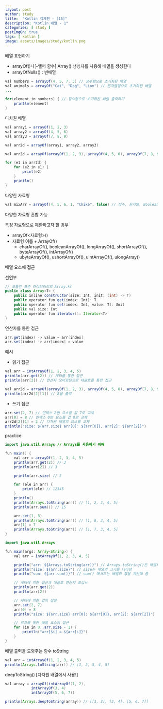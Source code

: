 ```yaml
---
layout: post
author: study
title:  "Kotlin 객체편 - [15]"
description: "Kotlin 배열 - 1"
categories: [ study ]
postImgOn: true
tags: [ kotlin ]
image: assets/images/study/kotlin.png
---
```



배열 표현하기
- arrayOf()나[-헬퍼 함수] Array() 생성자를 사용해 배열을 생성한다
- arrayOfNulls() : 빈배열

```java
val numbers = arrayOf(4, 5, 7, 3) // 정수형으로 초기화된 배열
val animals = arrayOf("Cat", "Dog", "Lion") // 문자열형으로 초기화된 배열
...

for(element in numbers) { // 정수형으로 초기화된 배열 출력하기
    println(element)
}
```

다차원 배열
```java
val array1 = arrayOf(1, 2, 3)
val array2 = arrayOf(4, 5, 6)
val array3 = arrayOf(7, 8, 9)

val arr2d = arrayOf(array1, array2, array3)
```

```java
val arr2d = arrayOf(arrayOf(1, 2, 3), arrayOf(4, 5, 6), arrayOf(7, 8, 9))
```

```java
for (e1 in arr2d) {
    for (e2 in e1) {
        print(e2)
    }
    println()
}
```

다양한 자료형
```java
val mixArr = arrayOf(4, 5, 6, 1, "Chike", false) // 정수, 문자열, Boolean 혼합
```
다양한 자료형 혼합 가능

특정 자료형으로 제한하고자 할 경우 
- arrayOf<자료형>() 
- 자료형 이름 + ArrayOf()
    - charArrayOf(), booleanArrayOf(), longArrayOf(), shortArrayOf(), byteArrayOf(), intArrayOf()
    - ubyteArrayOf(), ushortArrayOf(), uintArrayOf(), ulongArray()


배열 요소에 접근

선언부
```java
// 코틀린 표준 라이브러리의 Array.kt
public class Array<T> {
    public inline constructor(size: Int, init: (int) -> T)
    public operator fun get(index: Int): T
    public operator fun set(index: Int, value: T): Unit
    public val size: Int
    public operator fun iterator(): Iterator<T>
}
```

연산자를 통한 접근
```java
arr.get(index) -> value = arr[index]
arr.set(index) -> arr[index] = value
```

예시
- 읽기 접근
```java
val arr = intArrayOf(1, 2, 3, 4, 5)
println(arr.get(2)) // 게터를 통한 접근
println(arr[2]) // 연산자 오버로딩으로 대괄호를 통한 접근

```
```java
val arr2d = arrayOf(arrayOf(1, 2, 3), arrayOf(4, 5, 6), arrayOf(7, 8, 9))
println(arr2d[2][1]) // 8을 출력
```
- 쓰기 접근
```java
arr.set(2, 7) // 인덱스 2번 요소를 값 7로 교체
arr[0] = 8 // 인덱스 0번 요소를 값 8로 교체
arr2d[2][1] = 2 // 다차원 배열의 요소를 교체
println("size: ${arr.size} arr[0]: ${arr[0]}, arr[2]: ${arr[2]}")
```

practice
```java
import java.util.Arrays // Arrays를 사용하기 위해

fun main() {
    val arr = arrayOf(1, 2, 3, 4, 5)
    println(arr.get(2)) // 3
    println(arr[2]) // 3

    println(arr.size) // 5

    for (ele in arr) {
        print(ele) // 12345
    }
    println()
    println(Arrays.toString(arr)) // [1, 2, 3, 4, 5]
    println(arr.sum()) // 15

    arr.set(1, 8)
    println(Arrays.toString(arr)) // [1, 8, 3, 4, 5]
    arr[1] = 7
    println(Arrays.toString(arr)) // [1, 7, 3, 4, 5]
}
```
```java
import java.util.Arrays 

fun main(args: Array<String>) {
    val arr = intArrayOf(1, 2, 3, 4, 5)

    println("arr: ${Arrays.toString(arr)}") // Arrays.toString()은 배열의 내용을 문자열로 변환함
    println("size: ${arr.size}") // size는 배열의 크기를 나타냄
    println("sum: ${arr.sum()}") // sum() 메서드는 배열의 합을 계산해 줌

    // 게터에 의한 접근과 대괄호 연산자 표깁ㅂ
    println(arr.get(2))
    println(arr[2])

    // 세터에 의한 값의 설정
    arr.set(2, 7)
    arr[0] = 8
    println("size: ${arr.size} arr[0]: ${arr[0]}, arr[2]: ${arr[2]}")

    // 루프를 통한 배열 요소의 접근
    for (in in 0..arr.size - 1) {
        println("arr[$i] = ${arr[i]}")
    }
}
```

배열 출력을 도와주는 함수
toString
```java
val arr = intArrayOf(1, 2, 3, 4, 5)
println(Arrays.toString(arr)) // [1, 2, 3, 4, 5]
```

deepToString() [다차원 배열에서 사용!]
```java
val array = arrayOf(intArrayOf(1, 2),
            intArrayOf(3, 4)
            intArrayOf(5, 6, 7))

println(Arrays.deepToString(array)) // [[1, 2], [3, 4], [5, 6, 7]]
```